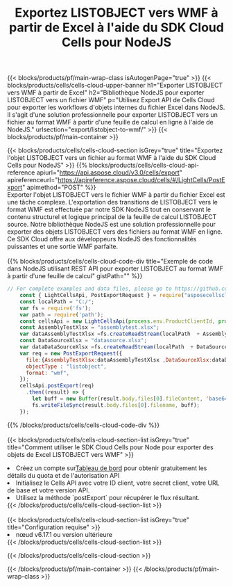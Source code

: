 ﻿---
title:  Exportez LISTOBJECT vers WMF à partir de Excel à l'aide du SDK Cloud Cells pour NodeJS
description:  Aspose.Cells Cloud REST API prend en charge l'exportation de fichiers au format {0} vers {1} à l'aide de {2}.
---
{{< blocks/products/pf/main-wrap-class isAutogenPage="true" >}}
{{< blocks/products/cells/cells-cloud-upper-banner h1="Exporter LISTOBJECT vers WMF à partir de Excel" h2="Bibliothèque NodeJS pour exporter LISTOBJECT vers un fichier WMF" p="Utilisez Export API de Cells Cloud pour exporter les workflows d\'objets internes du fichier Excel dans NodeJS. Il s\'agit d\'une solution professionnelle pour exporter LISTOBJECT vers un fichier au format WMF à partir d\'une feuille de calcul en ligne à l\'aide de NodeJS." urlsection="export/listobject-to-wmf/" >}}
{{< blocks/products/pf/main-container >}}

{{< blocks/products/cells/cells-cloud-section isGrey="true" title="Exportez l\'objet LISTOBJECT vers un fichier au format WMF à l\'aide du SDK Cloud Cells pour NodeJS" >}}
{{% blocks/products/cells/cells-cloud-api-reference apiurl="https://api.aspose.cloud/v3.0/cells/export" apireferenceurl="https://apireference.aspose.cloud/cells/#/LightCells/PostExport" apimethod="POST" %}}
<br/>
Exporter l'objet LISTOBJECT vers le fichier WMF à partir du fichier Excel est une tâche complexe. L'exportation des transitions de LISTOBJECT vers le format WMF est effectuée par notre SDK NodeJS tout en conservant le contenu structurel et logique principal de la feuille de calcul LISTOBJECT source. Notre bibliothèque NodeJS est une solution professionnelle pour exporter des objets LISTOBJECT vers des fichiers au format WMF en ligne. Ce SDK Cloud offre aux développeurs NodeJS des fonctionnalités puissantes et une sortie WMF parfaite.
<br/>
<br/>
{{% blocks/products/cells/cells-cloud-code-div title="Exemple de code dans NodeJS utilisant REST API pour exporter LISTOBJECT au format WMF à partir d\'une feuille de calcul" gistPath="" %}}
  
```js
// For complete examples and data files, please go to https://github.com/aspose-cells-cloud/aspose-cells-cloud-node/
    const { LightCellsApi, PostExportRequest } = require("asposecellscloud");
    const localPath = "C:/";
    var fs = require('fs');
    var path = require('path');
    const cellsApi = new LightCellsApi(process.env.ProductClientId, process.env.ProductClientSecret);
    const AssemblyTestXlsx = "assemblytest.xlsx";
    var dataAssemblyTestXlsx =fs.createReadStream(localPath  + AssemblyTestXlsx);
    const DataSourceXlsx = "datasource.xlsx";
    var dataDataSourceXlsx =fs.createReadStream(localPath  + DataSourceXlsx);
    var req = new PostExportRequest({
      file:{AssemblyTestXlsx:dataAssemblyTestXlsx ,DataSourceXlsx:dataDataSourceXlsx },
      objectType : "listobject",
      format: "wmf",
    });
    cellsApi.postExport(req)
      .then((result) => {
        let buff = new Buffer(result.body.files[0].fileContent, 'base64');
        fs.writeFileSync(result.body.files[0].filename, buff);
    });
```
   
{{% /blocks/products/cells/cells-cloud-code-div %}}
<br/>
<br/>
{{< blocks/products/cells/cells-cloud-section-list isGrey="true" title="Comment utiliser le SDK Cloud Cells pour Node pour exporter des objets de Excel LISTOBJECT vers WMF" >}}
<li> Créez un compte sur<a href="https://dashboard.aspose.cloud/">Tableau de bord</a> pour obtenir gratuitement les détails du quota et de l'autorisation API</li>
<li>Initialisez le Cells API avec votre ID client, votre secret client, votre URL de base et votre version API.</li>
<li>Utilisez la méthode `postExport` pour récupérer le flux résultant.</li>
{{< /blocks/products/cells/cells-cloud-section-list >}}
<br/>
<br/>
{{< blocks/products/cells/cells-cloud-section-list isGrey="true" title="Configuration requise" >}}
<li>nœud v6.17.1 ou version ultérieure</li>
{{< /blocks/products/cells/cells-cloud-section-list >}}

{{< /blocks/products/cells/cells-cloud-section >}}

{{< /blocks/products/pf/main-container >}}
{{< /blocks/products/pf/main-wrap-class >}}
